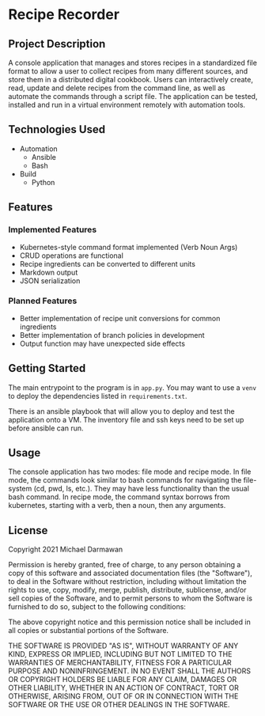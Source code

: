 # Recipe Recorder

## Project Description

A console application that manages and stores recipes in a standardized file format to allow a user to collect recipes from many different sources, and store them in a distributed digital cookbook. Users can interactively create, read, update and delete recipes from the command line, as well as automate the commands through a script file. The application can be tested, installed and run in a virtual environment remotely with automation tools.

## Technologies Used

- Automation
  - Ansible
  - Bash
- Build
  - Python

## Features

### Implemented Features

- Kubernetes-style command format implemented (Verb Noun Args)
- CRUD operations are functional
- Recipe ingredients can be converted to different units
- Markdown output
- JSON serialization

### Planned Features
- Better implementation of recipe unit conversions for common ingredients
- Better implementation of branch policies in development
- Output function may have unexpected side effects

## Getting Started

The main entrypoint to the program is in `app.py`. You may want to use a `venv` to deploy the dependencies listed in `requirements.txt`.

There is an ansible playbook that will allow you to deploy and test the application onto a VM. The inventory file and ssh keys need to be set up before ansible can run.

## Usage

The console application has two modes: file mode and recipe mode. In file mode, the commands look similar to bash commands for navigating the file-system (cd, pwd, ls, etc.). They may have less functionality than the usual bash command. In recipe mode, the command syntax borrows from kubernetes, starting with a verb, then a noun, then any arguments.


## License

Copyright 2021 Michael Darmawan

Permission is hereby granted, free of charge, to any person obtaining a copy of this software and associated documentation files (the "Software"), to deal in the Software without restriction, including without limitation the rights to use, copy, modify, merge, publish, distribute, sublicense, and/or sell copies of the Software, and to permit persons to whom the Software is furnished to do so, subject to the following conditions:

The above copyright notice and this permission notice shall be included in all copies or substantial portions of the Software.

THE SOFTWARE IS PROVIDED "AS IS", WITHOUT WARRANTY OF ANY KIND, EXPRESS OR IMPLIED, INCLUDING BUT NOT LIMITED TO THE WARRANTIES OF MERCHANTABILITY, FITNESS FOR A PARTICULAR PURPOSE AND NONINFRINGEMENT. IN NO EVENT SHALL THE AUTHORS OR COPYRIGHT HOLDERS BE LIABLE FOR ANY CLAIM, DAMAGES OR OTHER LIABILITY, WHETHER IN AN ACTION OF CONTRACT, TORT OR OTHERWISE, ARISING FROM, OUT OF OR IN CONNECTION WITH THE SOFTWARE OR THE USE OR OTHER DEALINGS IN THE SOFTWARE.


